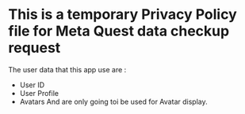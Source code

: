 # This is a temporary Privacy Policy file for Meta Quest data checkup request
The user data that this app use are :
- User ID
- User Profile
- Avatars
And are only going toi be used for Avatar display.
